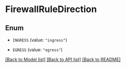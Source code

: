 # FirewallRuleDirection

## Enum


* `INGRESS` (value: `"ingress"`)

* `EGRESS` (value: `"egress"`)


[[Back to Model list]](../README.md#documentation-for-models) [[Back to API list]](../README.md#documentation-for-api-endpoints) [[Back to README]](../README.md)


